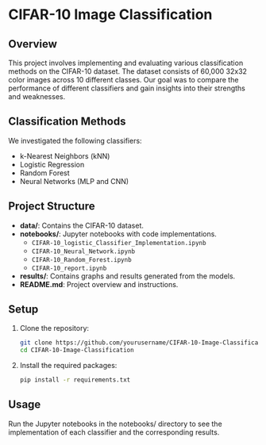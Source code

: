 # CIFAR-10 Image Classification

## Overview
This project involves implementing and evaluating various classification methods on the CIFAR-10 dataset. The dataset consists of 60,000 32x32 color images across 10 different classes. Our goal was to compare the performance of different classifiers and gain insights into their strengths and weaknesses.

## Classification Methods
We investigated the following classifiers:
- k-Nearest Neighbors (kNN)
- Logistic Regression
- Random Forest
- Neural Networks (MLP and CNN)

## Project Structure
- **data/**: Contains the CIFAR-10 dataset.
- **notebooks/**: Jupyter notebooks with code implementations.
  - `CIFAR-10_logistic_Classifier_Implementation.ipynb`
  - `CIFAR-10_Neural_Network.ipynb`
  - `CIFAR-10_Random_Forest.ipynb`
  - `CIFAR-10_report.ipynb`
- **results/**: Contains graphs and results generated from the models.
- **README.md**: Project overview and instructions.

## Setup
1. Clone the repository:
   ```bash
   git clone https://github.com/yourusername/CIFAR-10-Image-Classification.git
   cd CIFAR-10-Image-Classification
2. Install the required packages:
   ```bash
   pip install -r requirements.txt

## Usage
Run the Jupyter notebooks in the notebooks/ directory to see the implementation of each classifier and the corresponding results.

